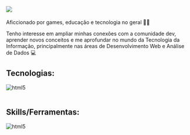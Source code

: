 <h1>
<img src="https://readme-typing-svg.demolab.com?font=Fira+Code&size=29&pause=1000&width=435&lines=Ol%C3%A1%2C+meu+nome+%C3%A9+Gustavo%F0%9F%96%90%EF%B8%8F" /></h1>

Aficcionado por games, educação e tecnologia no geral 👨‍💻

Tenho interesse em ampliar minhas conexões com a comunidade dev, aprender novos conceitos e me aprofundar no mundo da Tecnologia da Informação, principalmente nas áreas de Desenvolvimento Web e Análise de Dados 💻


## Tecnologias:

<div style="display: inline_block">
  <img align="center" alt="html5" src="https://skillicons.dev/icons?i=js,nodejs,react,html,css,py,c,unity"/>
</div><br/>

## Skills/Ferramentas:

<div style="display: inline_block">
  <img align="center" alt="html5" src="https://skillicons.dev/icons?i=linux,git,mongodb,mysql,firebase"/>
</div><br/>


